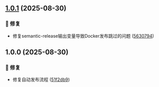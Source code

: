 ## [1.0.1](https://github.com/WittF/docker-multi-java/compare/v1.0.0...v1.0.1) (2025-08-30)


### 🐛 修复

* 修复semantic-release输出变量导致Docker发布跳过的问题 ([5630794](https://github.com/WittF/docker-multi-java/commit/56307946e08e7e1e57af523632bb009113cf6d86))

## 1.0.0 (2025-08-30)

### 🐛 修复

* 修复自动发布流程 ([51f2db9](https://github.com/WittF/docker-multi-java/commit/51f2db94341884906eeeb7232fe64cb4c09cf9d3))

